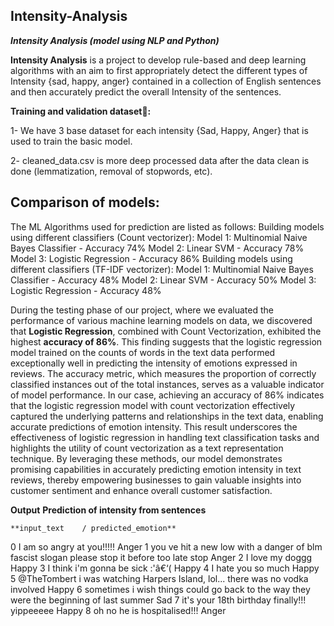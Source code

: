 ## Intensity-Analysis
<b><i>Intensity Analysis (model using NLP and Python)</i></b>

**Intensity Analysis** is a project to develop rule-based and deep learning algorithms with an aim to first appropriately detect the different types of Intensity {sad, happy, anger} contained in a collection of English sentences and then accurately predict the overall Intensity of the sentences.

**Training and validation dataset🔡:** 

1- We have 3 base dataset for each intensity {Sad, Happy, Anger} that is used to train the basic model.

2- cleaned_data.csv is more deep processed data after the data clean is done (lemmatization, removal of stopwords, etc).

## Comparison of models:
The ML Algorithms used for prediction are listed as follows:
Building models using different classifiers (Count vectorizer):
Model 1: Multinomial Naive Bayes Classifier - Accuracy 74%
Model 2: Linear SVM - Accuracy 78%
Model 3: Logistic Regression - Accuracy 86%
Building models using different classifiers (TF-IDF vectorizer):
Model 1: Multinomial Naive Bayes Classifier - Accuracy 48%
Model 2: Linear SVM - Accuracy 50%
Model 3: Logistic Regression - Accuracy 48%

During the testing phase of our project, where we evaluated the performance of various machine learning models on data, we discovered that **Logistic Regression**, combined with Count Vectorization, exhibited the highest **accuracy of 86%**. 
This finding suggests that the logistic regression model trained on the counts of words in the text data performed exceptionally well in predicting the intensity of emotions expressed in reviews.
The accuracy metric, which measures the proportion of correctly classified instances out of the total instances, serves as a valuable indicator of model performance. In our case, achieving an accuracy of 86% indicates that the logistic regression model with count vectorization effectively captured the underlying patterns and relationships in the text data, enabling accurate predictions of emotion intensity.
This result underscores the effectiveness of logistic regression in handling text classification tasks and highlights the utility of count vectorization as a text representation technique. By leveraging these methods, our model demonstrates promising capabilities in accurately predicting emotion intensity in text reviews, thereby empowering businesses to gain valuable insights into customer sentiment and enhance overall customer satisfaction.


****Output****
<b>Prediction of intensity from sentences </b>

	**input_text	/ predicted_emotion**
0	I am so angry at you!!!!!	Anger
1	you ve hit a new low with a danger of blm fascist slogan please stop it before too late stop	Anger
2	I love my doggg	Happy
3	I think i'm gonna be sick :'â€‘(	Happy
4	I hate you so much	Happy
5	@TheTombert i was watching Harpers Island, lol... there was no vodka involved	Happy
6	sometimes i wish things could go back to the way they were the beginning of last summer	Sad
7	it's your 18th birthday finally!!! yippeeeee	Happy
8	oh no he is hospitalised!!!	Anger


